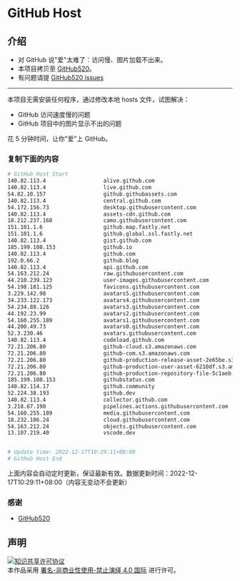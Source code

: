 # GitHub Host
## 介绍
- 对 GitHub 说"爱"太难了：访问慢、图片加载不出来。
- 本项目拷贝至 [GitHub520](https://github.com/521xueweihan/GitHub520)。
- 有问题请提 [GitHub520 issues](https://github.com/521xueweihan/GitHub520/issues/new)

---

本项目无需安装任何程序，通过修改本地 hosts 文件，试图解决：
- GitHub 访问速度慢的问题
- GitHub 项目中的图片显示不出的问题

花 5 分钟时间，让你"爱"上 GitHub。

### 复制下面的内容
```bash
# GitHub Host Start
140.82.113.4                  alive.github.com
140.82.113.4                  live.github.com
54.82.10.157                  github.githubassets.com
140.82.113.4                  central.github.com
54.172.156.73                 desktop.githubusercontent.com
140.82.113.4                  assets-cdn.github.com
18.212.237.168                camo.githubusercontent.com
151.101.1.6                   github.map.fastly.net
151.101.1.6                   github.global.ssl.fastly.net
140.82.113.4                  gist.github.com
185.199.108.153               github.io
140.82.113.4                  github.com
192.0.66.2                    github.blog
140.82.113.4                  api.github.com
54.163.212.24                 raw.githubusercontent.com
44.210.239.123                user-images.githubusercontent.com
54.198.181.125                favicons.githubusercontent.com
3.229.142.98                  avatars5.githubusercontent.com
34.233.122.173                avatars4.githubusercontent.com
54.234.88.126                 avatars3.githubusercontent.com
44.192.23.99                  avatars2.githubusercontent.com
54.160.255.189                avatars1.githubusercontent.com
44.200.49.73                  avatars0.githubusercontent.com
52.3.230.46                   avatars.githubusercontent.com
140.82.113.4                  codeload.github.com
72.21.206.80                  github-cloud.s3.amazonaws.com
72.21.206.80                  github-com.s3.amazonaws.com
72.21.206.80                  github-production-release-asset-2e65be.s3.amazonaws.com
72.21.206.80                  github-production-user-asset-6210df.s3.amazonaws.com
72.21.206.80                  github-production-repository-file-5c1aeb.s3.amazonaws.com
185.199.108.153               githubstatus.com
140.82.114.17                 github.community
52.224.38.193                 github.dev
140.82.113.4                  collector.github.com
3.218.67.190                  pipelines.actions.githubusercontent.com
54.160.255.189                media.githubusercontent.com
18.232.186.24                 cloud.githubusercontent.com
54.163.212.24                 objects.githubusercontent.com
13.107.219.40                 vscode.dev


# Update time: 2022-12-17T10:29:11+08:00
# GitHub Host End

```
上面内容会自动定时更新，保证最新有效。数据更新时间：2022-12-17T10:29:11+08:00（内容无变动不会更新）

### 感谢

- [GitHub520](https://github.com/521xueweihan/GitHub520)

## 声明
<a rel="license" href="https://creativecommons.org/licenses/by-nc-nd/4.0/deed.zh"><img alt="知识共享许可协议" style="border-width: 0" src="https://licensebuttons.net/l/by-nc-nd/4.0/88x31.png"></a><br>本作品采用 <a rel="license" href="https://creativecommons.org/licenses/by-nc-nd/4.0/deed.zh">署名-非商业性使用-禁止演绎 4.0 国际</a> 进行许可。
